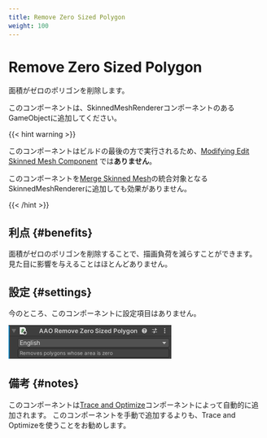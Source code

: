 ```yaml
---
title: Remove Zero Sized Polygon
weight: 100
---
```


# Remove Zero Sized Polygon

面積がゼロのポリゴンを削除します。

このコンポーネントは、SkinnedMeshRendererコンポーネントのあるGameObjectに追加してください。

{{< hint warning >}}

このコンポーネントはビルドの最後の方で実行されるため、[Modifying Edit Skinned Mesh Component](../../component-kind/edit-skinned-mesh-components#modifying-component) では**ありません**。

このコンポーネントを[Merge Skinned Mesh](../merge-skinned-mesh)の統合対象となるSkinnedMeshRendererに追加しても効果がありません。

{{< /hint >}}

## 利点 {#benefits}

面積がゼロのポリゴンを削除することで、描画負荷を減らすことができます。
見た目に影響を与えることはほとんどありません。

## 設定 {#settings}

今のところ、このコンポーネントに設定項目はありません。

![component.png](component.png)

## 備考 {#notes}

このコンポーネントは[Trace and Optimize](../trace-and-optimize)コンポーネントによって自動的に追加されます。
このコンポーネントを手動で追加するよりも、Trace and Optimizeを使うことをお勧めします。
